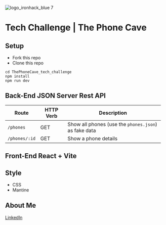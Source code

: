 ![logo_ironhack_blue 7](https://user-images.githubusercontent.com/23629340/40541063-a07a0a8a-601a-11e8-91b5-2f13e4e6b441.png)

# Tech Challenge | The Phone Cave

## Setup

- Fork this repo
- Clone this repo

```shell
cd ThePhoneCave_tech_challenge
npm install
npm run dev
```

## Back-End JSON Server Rest API

| Route         | HTTP Verb | Description                                          |
| ------------- | --------- | ---------------------------------------------------- |
| `/phones`     | GET       | Show all phones (use the `phones.json`) as fake data |
| `/phones/:id` | GET       | Show a phone details                                 |

## Front-End React + Vite

## Style

- CSS
- Mantine

## About Me

[LinkedIn](https://linkedin.com/in/emiliano-foti-345a11a4)

